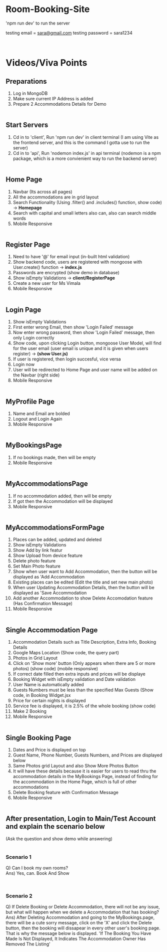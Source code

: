 # Room-Booking-Site

'npm run dev' to run the server 

testing email = sara@gmail.com
testing password = sara1234

</br>

# Videos/Viva Points 

## Preparations </br> 
1. Log in MongoDB 
2. Make sure current IP Address is added 
3. Prepare 2 Accommodations Details for Demo </br> </br>


## Start Servers </br>
1. Cd in to 'client', Run 'npm run dev' in client terminal (I am using Vite as the frontend server, and this is the command I gotta use to run the server)
2. Cd in to 'api', Run 'nodemon index.js' in api terminal (nodemon is a npm package, which is a more convienient way to run the backend server)</br> </br>



## Home Page </br>
1. Navbar (Its across all pages) 
2. All the accommodations are in grid layout 
3. Search Functionality (Using .filter() and .includes() function, show code) -> **Homepage**
4. Search with capital and small letters also can, also can search middle words 
5. Mobile Responsive </br> </br>


## Register Page </br>
1. Need to have '@' for email input (in-built html validation)
2. Show backend code, users are registered with mongoose with User.create() function -> **index.js**
3. Passwords are encrypted (show demo in database)
4. Show isEmpty Validations -> **client/RegisterPage**
5. Create a new user for Ms Vimala
6. Mobile Responsive </br> </br>


## Login Page </br>
1. Show isEmpty Validations
2. First enter wrong Email, then show 'Login Failed' message
3. Now enter wrong password, then show 'Login Failed' message, then only Login correctly
4. Show code, upon clicking Login button, mongoose User Model, will find for the user email (user email is unique and it is 
    given when users register) -> **(show User.js)**
5. If user is registered, then login succesful, vice versa
6. Login now
7. User will be redirected to Home Page and user name will be added on the Navbar (right side)
8. Mobile Responsive </br> </br>



## MyProfile Page </br>
1. Name and Email are bolded
2. Logout and Login Again
3. Mobile Responsive </br> </br>

## MyBookingsPage </br>
1. If no bookings made, then will be empty
2. Mobile Responsive </br> </br>


## MyAccommodationsPage </br>
1. If no accommodation added, then will be empty
2. If got then the Accommodation will be displayed 
3. Mobile Responsive </br> </br>

## MyAccommodationsFormPage
1. Places can be added, updated and deleted
2. Show isEmpty Validations
3. Show Add by link featur
4. Show Upload from device feature
5. Delete photo feature
6. Set Main Photo feature
7. Show when user want to Add Accommodation, then the button will be displayed as 'Add Accommodation
8. Existing places can be edited (Edit the title and set new main photo)
9. When user Updating Accommodation Details, then the button will be displayed as 'Save Accommodation
10. Add another Accommodation to show Delete Accomodation feature (Has Confirmation Message)
11. Mobile Responsive </br> </br>


## Single Accommodation Page </br>
1. Accommodation Details such as Title Description, Extra Info, Booking Details
2. Google Maps Location (Show code, the query part)
3. Photos in Grid Layout
4. Click on 'Show more' button (Only appears when there are 5 or more photos) (show code)     (mobile responsive)
5. If correct date filled then extra inputs and prices will be displaye
6. Booking Widget with isEmpty validation and Date validation
7. User Name is automatically added
8. Guests Numbers must be less than the specified Max Guests (Show code, in Booking Widget.jsx
9. Price for certain nights is displayed
10. Service fee is displayed, it is 2.5% of the whole booking (show code)
11. Make 2 Booking
12. Mobile Responsive  </br> </br>


## Single Booking Page </br>
1. Dates and Price is displayed on top 
2. Guest Name, Phone Number, Guests Numbers, and Prices are displayed below
3. Same Photos grid Layout and also Show More Photos Button
4. It will have these details because it is easier for users to read thru the accommodation details in the MyBookings Page, instead of finding for the accommodation in the Home Page, which is full of other accommodations
5. Delete Booking feature with Confirmation Message 
6. Mobile Responsive  </br> </br>

## After presentation, Login to Main/Test  Account and explain the scenario below </br>
(Ask the question and show demo while answering) </br> </br>

### Scenario 1  </br>
Q) Can I book my own rooms? </br>
Ans) Yes, can. Book And Show

</br> 

### Scenario 2 </br>
Q) If Delete Booking or Delete Accommodation, there will not be any issue, but what will happen when we delete a Accommodation that has booking?  </br>
Ans) After Deleting Accommodation and going to the MyBookings.page, there will be a cute sorry message, click on the 'X' and click the Delete button, then the booking will dissapear in every other user's booking page. That is why the message below is displayed. 
'If The Booking You Have Made Is Not Displayed, It Indicates The Accommodation Owner Has Removed The Listing'
